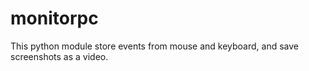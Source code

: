 # monitorpc
 This python module store events from mouse and keyboard, and save screenshots as a video.
